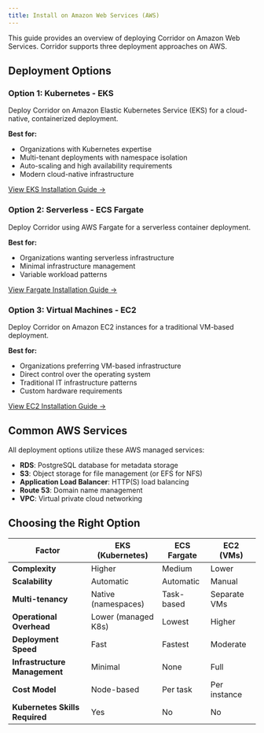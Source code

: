 ```yaml
---
title: Install on Amazon Web Services (AWS)
---
```


This guide provides an overview of deploying Corridor on Amazon Web Services. Corridor supports three deployment approaches on AWS.

## Deployment Options

### Option 1: Kubernetes - EKS

Deploy Corridor on Amazon Elastic Kubernetes Service (EKS) for a cloud-native, containerized deployment.

**Best for:**

- Organizations with Kubernetes expertise
- Multi-tenant deployments with namespace isolation
- Auto-scaling and high availability requirements
- Modern cloud-native infrastructure

[View EKS Installation Guide →](./aws-eks.md)

### Option 2: Serverless - ECS Fargate

Deploy Corridor using AWS Fargate for a serverless container deployment.

**Best for:**

- Organizations wanting serverless infrastructure
- Minimal infrastructure management
- Variable workload patterns

[View Fargate Installation Guide →](./aws-fargate.md)

### Option 3: Virtual Machines - EC2

Deploy Corridor on Amazon EC2 instances for a traditional VM-based deployment.

**Best for:**

- Organizations preferring VM-based infrastructure
- Direct control over the operating system
- Traditional IT infrastructure patterns
- Custom hardware requirements

[View EC2 Installation Guide →](./aws-ec2.md)

## Common AWS Services

All deployment options utilize these AWS managed services:

- **RDS**: PostgreSQL database for metadata storage
- **S3**: Object storage for file management (or EFS for NFS)
- **Application Load Balancer**: HTTP(S) load balancing
- **Route 53**: Domain name management
- **VPC**: Virtual private cloud networking

## Choosing the Right Option

| Factor | EKS (Kubernetes) | ECS Fargate | EC2 (VMs) |
|--------|------------------|-------------|------------|
| **Complexity** | Higher | Medium | Lower |
| **Scalability** | Automatic | Automatic | Manual |
| **Multi-tenancy** | Native (namespaces) | Task-based | Separate VMs |
| **Operational Overhead** | Lower (managed K8s) | Lowest | Higher |
| **Deployment Speed** | Fast | Fastest | Moderate |
| **Infrastructure Management** | Minimal | None | Full |
| **Cost Model** | Node-based | Per task | Per instance |
| **Kubernetes Skills Required** | Yes | No | No |